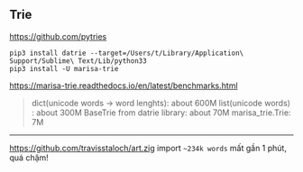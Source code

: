 ## Trie

https://github.com/pytries
```
pip3 install datrie --target=/Users/t/Library/Application\ Support/Sublime\ Text/Lib/python33
pip3 install -U marisa-trie
```

https://marisa-trie.readthedocs.io/en/latest/benchmarks.html

> dict(unicode words -> word lenghts): about 600M
> list(unicode words) : about 300M
> BaseTrie from datrie library: about 70M
> marisa_trie.Trie: 7M

- - -

https://github.com/travisstaloch/art.zig import `~234k words` mất gần 1 phút, quá chậm!